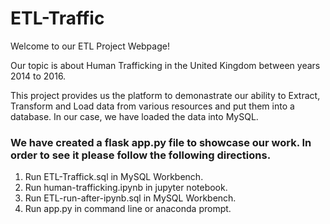 # ETL-Traffic

Welcome to our ETL Project Webpage!

Our topic is about Human Trafficking in the United Kingdom between years 2014 to 2016.

This project provides us the platform to demonastrate our ability to Extract, Transform and Load data from various resources and put them into a database. In our case, we have loaded the data into MySQL.



### We have created a flask app.py file to showcase our work. In order to see it please follow the following directions.
1) Run ETL-Traffick.sql in MySQL Workbench.
2) Run human-trafficking.ipynb in jupyter notebook.
3) Run ETL-run-after-ipynb.sql in MySQL Workbench.
4) Run app.py in command line or anaconda prompt.
